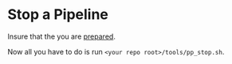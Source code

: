 # Stop a Pipeline

Insure that the you are [prepared](../preparation).

Now all you have to do is run `<your repo root>/tools/pp_stop.sh`.
